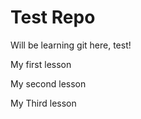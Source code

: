 # Test Repo

<p> 
Will be learning git here, test!
</p>
<p>
My first lesson
</p>
<p>
My second lesson
</p>
<p>
My Third lesson
</p>